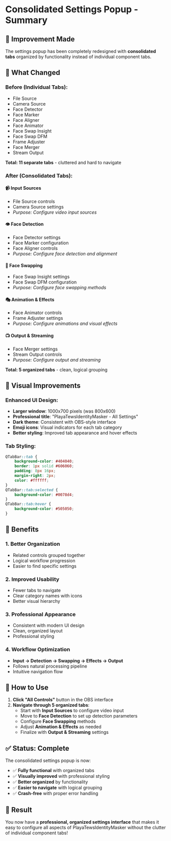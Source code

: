 # Consolidated Settings Popup - Summary

## 🎯 **Improvement Made**

The settings popup has been completely redesigned with **consolidated tabs** organized by functionality instead of individual component tabs.

## 🔧 **What Changed**

### **Before (Individual Tabs):**
- File Source
- Camera Source  
- Face Detector
- Face Marker
- Face Aligner
- Face Animator
- Face Swap Insight
- Face Swap DFM
- Frame Adjuster
- Face Merger
- Stream Output

**Total: 11 separate tabs** - cluttered and hard to navigate

### **After (Consolidated Tabs):**

#### 📹 **Input Sources**
- File Source controls
- Camera Source settings
- *Purpose: Configure video input sources*

#### 👁️ **Face Detection**
- Face Detector settings
- Face Marker configuration  
- Face Aligner controls
- *Purpose: Configure face detection and alignment*

#### 🔄 **Face Swapping**
- Face Swap Insight settings
- Face Swap DFM configuration
- *Purpose: Configure face swapping methods*

#### 🎭 **Animation & Effects**
- Face Animator controls
- Frame Adjuster settings
- *Purpose: Configure animations and visual effects*

#### 📺 **Output & Streaming**
- Face Merger settings
- Stream Output controls
- *Purpose: Configure output and streaming*

**Total: 5 organized tabs** - clean, logical grouping

## 🎨 **Visual Improvements**

### **Enhanced UI Design:**
- **Larger window**: 1000x700 pixels (was 800x600)
- **Professional title**: "PlayaTewsIdentityMasker - All Settings"
- **Dark theme**: Consistent with OBS-style interface
- **Emoji icons**: Visual indicators for each tab category
- **Better styling**: Improved tab appearance and hover effects

### **Tab Styling:**
```css
QTabBar::tab {
    background-color: #404040;
    border: 1px solid #606060;
    padding: 8px 16px;
    margin-right: 2px;
    color: #ffffff;
}
QTabBar::tab:selected {
    background-color: #0078d4;
}
QTabBar::tab:hover {
    background-color: #505050;
}
```

## 🚀 **Benefits**

### **1. Better Organization**
- Related controls grouped together
- Logical workflow progression
- Easier to find specific settings

### **2. Improved Usability**
- Fewer tabs to navigate
- Clear category names with icons
- Better visual hierarchy

### **3. Professional Appearance**
- Consistent with modern UI design
- Clean, organized layout
- Professional styling

### **4. Workflow Optimization**
- **Input → Detection → Swapping → Effects → Output**
- Follows natural processing pipeline
- Intuitive navigation flow

## 🎯 **How to Use**

1. **Click "All Controls"** button in the OBS interface
2. **Navigate through 5 organized tabs**:
   - Start with **Input Sources** to configure video input
   - Move to **Face Detection** to set up detection parameters
   - Configure **Face Swapping** methods
   - Adjust **Animation & Effects** as needed
   - Finalize with **Output & Streaming** settings

## ✅ **Status: Complete**

The consolidated settings popup is now:
- ✅ **Fully functional** with organized tabs
- ✅ **Visually improved** with professional styling
- ✅ **Better organized** by functionality
- ✅ **Easier to navigate** with logical grouping
- ✅ **Crash-free** with proper error handling

## 🎉 **Result**

You now have a **professional, organized settings interface** that makes it easy to configure all aspects of PlayaTewsIdentityMasker without the clutter of individual component tabs! 